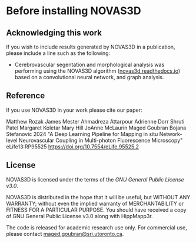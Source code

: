 # Before installing NOVAS3D

## Acknowledging this work
If you wish to include results generated by NOVAS3D in a publication, please include a line such as the following:

* Cerebrovascular segentation and morphological analysis was performing using the NOVAS3D algorithm ([novas3d.readthedocs.io](novas3d.readthedocs.io)) based on a convolutional neural network, and graph analysis.

## Reference

If you use NOVAS3D in your work please cite our paper:

Matthew Rozak James Mester Ahmadreza Attarpour Adrienne Dorr Shruti Patel Margaret Koletar Mary Hill JoAnne McLaurin Maged Goubran Bojana Stefanovic 2024 "A Deep Learning Pipeline for Mapping in situ Network-level Neurovascular Coupling in Multi-photon Fluorescence Microscopy" eLife13:RP95525 https://doi.org/10.7554/eLife.95525.2


## License

NOVAS3D is licensed under the terms of the *GNU General Public License v3.0*.

NOVAS3D is distributed in the hope that it will be useful, but WITHOUT ANY WARRANTY; without even the implied warranty of MERCHANTABILITY or FITNESS FOR A PARTICULAR PURPOSE. You should have received a copy of GNU General Public License v3.0 along with HippMapp3r. 

The code is released for academic research use only. For commercial use, please contact [maged.goubran@sri.utoronto.ca](mailto:maged.goubran@utoronto.ca).

